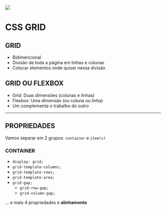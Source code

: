 ![](https://diegomariano.com/wp-content/uploads/2020/08/logo-2582747_640-e1597771254582.png)

# CSS GRID

## GRID

* Bidimencional
* Divisão de toda a página em linhas e colunas
* Colocar elementos onde quiser nessa divisão

## GRID OU FLEXBOX

* Grid: Duas dimensões (colunas e linhas)
* Flexbox: Uma dimensão (ou coluna ou linha)
* Um complementa o trabalho do outro

___

## PROPRIEDADES

Vamos separar em 2 grupos:
`container` e `item(s)`

### CONTAINER

* ```display: grid;```
* ```grid-template-columns;```
* ```grid-template-rows;```
* ```grid-template-area;```
* ```grid-gap;```
  * ```grid-row-gap;```
  * ```grid-column-gap;```

... e mais 4 propriedades e **alinhamento**
